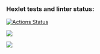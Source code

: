### Hexlet tests and linter status:
[![Actions Status](https://github.com/Tka4enkoKV/frontend-project-46/workflows/hexlet-check/badge.svg)](https://github.com/Tka4enkoKV/frontend-project-46/actions)

<a href="https://codeclimate.com/github/Tka4enkoKV/frontend-project-46/maintainability"><img src="https://api.codeclimate.com/v1/badges/f947d0255b9919c01a58/maintainability" /></a>

<a href="https://codeclimate.com/github/Tka4enkoKV/frontend-project-46/test_coverage"><img src="https://api.codeclimate.com/v1/badges/f947d0255b9919c01a58/test_coverage" /></a>